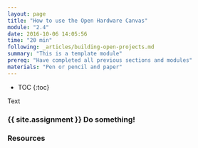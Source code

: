 ```yaml
---
layout: page
title: "How to use the Open Hardware Canvas"
module: "2.4"
date: 2016-10-06 14:05:56
time: "20 min"
following: _articles/building-open-projects.md
summary: "This is a template module"
prereq: "Have completed all previous sections and modules"
materials: "Pen or pencil and paper"
---
```

* TOC
{:toc}

Text

### {{ site.assignment }} Do something!

### Resources
 
